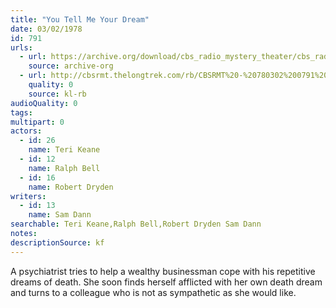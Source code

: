 ```yaml
---
title: "You Tell Me Your Dream"
date: 03/02/1978
id: 791
urls: 
  - url: https://archive.org/download/cbs_radio_mystery_theater/cbs_radio_mystery_theater-0751-0800.zip/cbs_radio_mystery_theater-0751-0800%2Fcbsrmt_0791_you_tell_me_your_dream.mp3
    source: archive-org
  - url: http://cbsrmt.thelongtrek.com/rb/CBSRMT%20-%20780302%200791%20You%20Tell%20Me%20Your%20Dream_WLNH-FM__rb_problems.mp3
    quality: 0
    source: kl-rb
audioQuality: 0
tags: 
multipart: 0
actors:  
  - id: 26
    name: Teri Keane  
  - id: 12
    name: Ralph Bell  
  - id: 16
    name: Robert Dryden
writers:  
  - id: 13
    name: Sam Dann
searchable: Teri Keane,Ralph Bell,Robert Dryden Sam Dann
notes: 
descriptionSource: kf
---
```

A psychiatrist tries to help a wealthy businessman cope with his repetitive dreams of death. She soon finds herself afflicted with her own death dream and turns to a colleague who is not as sympathetic as she would like.